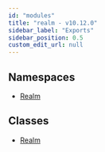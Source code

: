 ```yaml
---
id: "modules"
title: "realm - v10.12.0"
sidebar_label: "Exports"
sidebar_position: 0.5
custom_edit_url: null
---
```


## Namespaces

- [Realm](namespaces/Realm)

## Classes

- [Realm](classes/Realm)
